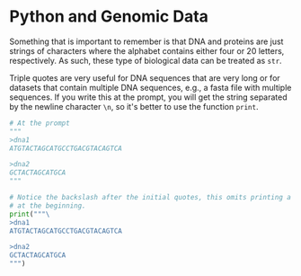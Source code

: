# Python and Genomic Data

Something that is important to remember is that DNA and proteins are just strings
of characters where the alphabet contains either four or 20 letters, respectively.
As such, these type of biological data can be treated as `str`.

Triple quotes are very useful for DNA sequences that are very long or for datasets
that contain multiple DNA sequences, e.g., a fasta file with multiple sequences.
If you write this at the prompt, you will get the string separated by the
newline character `\n`, so it's better to use the function `print`.

```python
# At the prompt
"""
>dna1
ATGTACTAGCATGCCTGACGTACAGTCA

>dna2
GCTACTAGCATGCA
"""

# Notice the backslash after the initial quotes, this omits printing a new line
# at the beginning.
print("""\
>dna1
ATGTACTAGCATGCCTGACGTACAGTCA

>dna2
GCTACTAGCATGCA
""")
```
